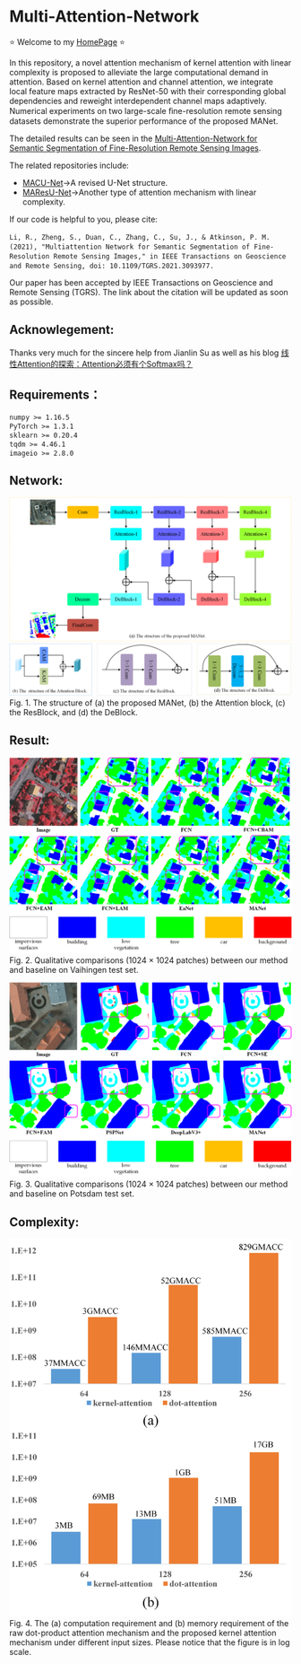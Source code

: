 # Multi-Attention-Network

⭐ Welcome to my [HomePage](https://lironui.github.io/) ⭐ 

In this repository, a novel attention mechanism of kernel attention with linear complexity is proposed to alleviate the large computational demand in attention. Based on kernel attention and channel attention, we integrate local feature maps extracted by ResNet-50 with their corresponding global dependencies and reweight interdependent channel maps adaptively. Numerical experiments on two large-scale ﬁne-resolution remote sensing datasets demonstrate the superior performance of the proposed MANet.

The detailed results can be seen in the [Multi-Attention-Network for Semantic Segmentation of Fine-Resolution Remote Sensing Images](https://ieeexplore.ieee.org/document/9487010).

The related repositories include:
* [MACU-Net](https://github.com/lironui/MACU-Net)->A revised U-Net structure.
* [MAResU-Net](https://github.com/lironui/MAResU-Net)->Another type of attention mechanism with linear complexity.

If our code is helpful to you, please cite:

`Li, R., Zheng, S., Duan, C., Zhang, C., Su, J., & Atkinson, P. M. (2021), "Multiattention Network for Semantic Segmentation of Fine-Resolution Remote Sensing Images," in IEEE Transactions on Geoscience and Remote Sensing, doi: 10.1109/TGRS.2021.3093977.`

Our paper has been accepted by IEEE Transactions on Geoscience and Remote Sensing (TGRS). The link about the citation will be updated as soon as possible. 


Acknowlegement:
------- 
Thanks very much for the sincere help from Jianlin Su as well as his blog [线性Attention的探索：Attention必须有个Softmax吗？](https://spaces.ac.cn/archives/7546)


Requirements：
------- 
```
numpy >= 1.16.5
PyTorch >= 1.3.1
sklearn >= 0.20.4
tqdm >= 4.46.1
imageio >= 2.8.0
```

Network:
------- 
![network](https://github.com/lironui/Multi-Attention-Network/blob/master/Fig/MultiNet.png)  
Fig. 1.  The structure of (a) the proposed MANet, (b) the Attention block, (c) the ResBlock, and (d) the DeBlock.

Result:
------- 
![Vaihingen](https://github.com/lironui/Multi-Attention-Network/blob/master/Fig/vai.png)  
Fig. 2. Qualitative comparisons (1024 × 1024 patches) between our method and baseline on Vaihingen test set.

![Vaihingen](https://github.com/lironui/Multi-Attention-Network/blob/master/Fig/pot.png)  
Fig. 3. Qualitative comparisons (1024 × 1024 patches) between our method and baseline on Potsdam test set.

Complexity:
------- 
![Complexity](https://github.com/lironui/Multi-Attention-Network/blob/master/Fig/consumer.png)  
Fig. 4. The (a) computation requirement and (b) memory requirement of the raw dot-product attention mechanism and the proposed kernel attention mechanism under different input sizes. Please notice that the figure is in log scale.
